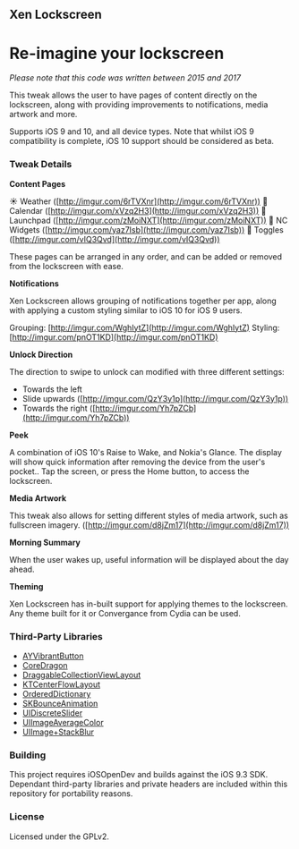 ## Xen Lockscreen
Re-imagine your lockscreen
=========

_Please note that this code was written between 2015 and 2017_

This tweak allows the user to have pages of content directly on the lockscreen, along with providing improvements to notifications, media artwork and more.

Supports iOS 9 and 10, and all device types. Note that whilst iOS 9 compatibility is complete, iOS 10 support should be considered as beta.

### Tweak Details

**Content Pages**

☀️ Weather ([http://imgur.com/6rTVXnr](http://imgur.com/6rTVXnr))
📅 Calendar ([http://imgur.com/xVzq2H3](http://imgur.com/xVzq2H3))
🚀 Launchpad ([http://imgur.com/zMoiNXT](http://imgur.com/zMoiNXT))
📱 NC Widgets ([http://imgur.com/yaz7Isb](http://imgur.com/yaz7Isb))
💽 Toggles ([http://imgur.com/vIQ3Qvd](http://imgur.com/vIQ3Qvd))

These pages can be arranged in any order, and can be added or removed from the lockscreen with ease.

**Notifications**

Xen Lockscreen allows grouping of notifications together per app, along with applying a custom styling similar to iOS 10 for iOS 9 users.

Grouping: [http://imgur.com/WghIytZ](http://imgur.com/WghIytZ)
Styling: [http://imgur.com/pnOT1KD](http://imgur.com/pnOT1KD)

**Unlock Direction**

The direction to swipe to unlock can modified with three different settings:

- Towards the left
- Slide upwards ([http://imgur.com/QzY3y1p](http://imgur.com/QzY3y1p))
- Towards the right ([http://imgur.com/Yh7pZCb](http://imgur.com/Yh7pZCb))

**Peek**

A combination of iOS 10's Raise to Wake, and Nokia's Glance. The display will show quick information after removing the device from the user's pocket.. Tap the screen, or press the Home button, to access the lockscreen.

**Media Artwork**

This tweak also allows for setting different styles of media artwork, such as fullscreen imagery. ([http://imgur.com/d8jZm17](http://imgur.com/d8jZm17))

**Morning Summary**

When the user wakes up, useful information will be displayed about the day ahead.

**Theming**

Xen Lockscreen has in-built support for applying themes to the lockscreen. Any theme built for it or Convergance from Cydia can be used.

### Third-Party Libraries

- [AYVibrantButton](https://github.com/a1anyip/AYVibrantButton)
- [CoreDragon](https://github.com/nevyn/CoreDragon)
- [DraggableCollectionViewLayout](https://github.com/lukescott/DraggableCollectionView)
- [KTCenterFlowLayout](https://github.com/keighl/KTCenterFlowLayout)
- [OrderedDictionary](https://github.com/nicklockwood/OrderedDictionary)
- [SKBounceAnimation](https://github.com/khanlou/SKBounceAnimation)
- [UIDiscreteSlider](https://github.com/philliptharris/UIDiscreteSlider)
- [UIImageAverageColor](https://github.com/mxcl/UIImageAverageColor)
- [UIImage+StackBlur](https://github.com/tomsoft1/StackBluriOS)

### Building

This project requires iOSOpenDev and builds against the iOS 9.3 SDK. Dependant third-party libraries and private headers are included within this repository for portability reasons.

### License

Licensed under the GPLv2.
